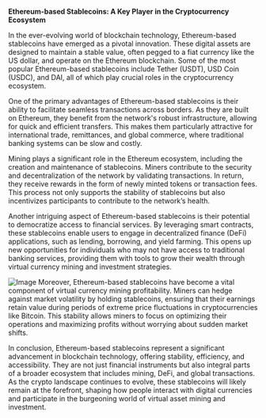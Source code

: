 **Ethereum-based Stablecoins: A Key Player in the Cryptocurrency Ecosystem**

In the ever-evolving world of blockchain technology, Ethereum-based stablecoins have emerged as a pivotal innovation. These digital assets are designed to maintain a stable value, often pegged to a fiat currency like the US dollar, and operate on the Ethereum blockchain. Some of the most popular Ethereum-based stablecoins include Tether (USDT), USD Coin (USDC), and DAI, all of which play crucial roles in the cryptocurrency ecosystem.

One of the primary advantages of Ethereum-based stablecoins is their ability to facilitate seamless transactions across borders. As they are built on Ethereum, they benefit from the network's robust infrastructure, allowing for quick and efficient transfers. This makes them particularly attractive for international trade, remittances, and global commerce, where traditional banking systems can be slow and costly.

Mining plays a significant role in the Ethereum ecosystem, including the creation and maintenance of stablecoins. Miners contribute to the security and decentralization of the network by validating transactions. In return, they receive rewards in the form of newly minted tokens or transaction fees. This process not only supports the stability of stablecoins but also incentivizes participants to contribute to the network’s health.

Another intriguing aspect of Ethereum-based stablecoins is their potential to democratize access to financial services. By leveraging smart contracts, these stablecoins enable users to engage in decentralized finance (DeFi) applications, such as lending, borrowing, and yield farming. This opens up new opportunities for individuals who may not have access to traditional banking services, providing them with tools to grow their wealth through virtual currency mining and investment strategies.


![Image](https://github.com/user-attachments/assets/31692037-0104-4703-abd1-696b6a7dd41b)
Moreover, Ethereum-based stablecoins have become a vital component of virtual currency mining profitability. Miners can hedge against market volatility by holding stablecoins, ensuring that their earnings retain value during periods of extreme price fluctuations in cryptocurrencies like Bitcoin. This stability allows miners to focus on optimizing their operations and maximizing profits without worrying about sudden market shifts.

In conclusion, Ethereum-based stablecoins represent a significant advancement in blockchain technology, offering stability, efficiency, and accessibility. They are not just financial instruments but also integral parts of a broader ecosystem that includes mining, DeFi, and global transactions. As the crypto landscape continues to evolve, these stablecoins will likely remain at the forefront, shaping how people interact with digital currencies and participate in the burgeoning world of virtual asset mining and investment.